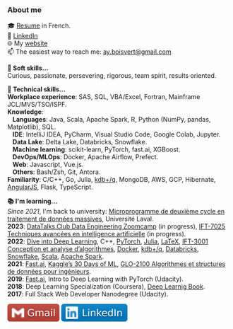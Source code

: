 ### About me 

:mortar_board: [Resume](pdf/cv.pdf) in French.<br>
:briefcase: [LinkedIn](https://www.linkedin.com/in/alain-boisvert-98b058156/) <br>
:globe_with_meridians: My [website](https://boisalai.github.io) <br>
:mailbox: The easiest way to reach me: ay.boisvert@gmail.com

**:thinking: Soft skills...**<br>
Curious, passionate, persevering, rigorous, team spirit, results oriented.

**:floppy_disk: Technical skills...**<br>
**Workplace experience**: SAS, SQL, VBA/Excel, Fortran, Mainframe JCL/MVS/TSO/ISPF.<br>
**Knowledge**:<br>
&nbsp;&nbsp;&nbsp;**Languages**: Java, Scala, Apache Spark, R, Python (NumPy, pandas, Matplotlib), SQL.<br>
&nbsp;&nbsp;&nbsp;**IDE**: IntelliJ IDEA, PyCharm, Visual Studio Code, Google Colab, Jupyter.<br>
&nbsp;&nbsp;&nbsp;**Data Lake**: Delta Lake, Databricks, Snowflake.<br>
&nbsp;&nbsp;&nbsp;**Machine learning**: scikit-learn, PyTorch, fast.ai, XGBoost.<br>
&nbsp;&nbsp;&nbsp;**DevOps/MLOps**: Docker, Apache Airflow, Prefect.<br>
&nbsp;&nbsp;&nbsp;**Web**: Javascript, Vue.js.<br>
&nbsp;&nbsp;&nbsp;**Others**: Bash/Zsh, Git, Antora.<br>
**Familiarity**: C/C++, Go, Julia, [kdb+/q](https://code.kx.com/q/), MongoDB, AWS, GCP, Hibernate, [AngularJS](https://angular.io/), Flask, TypeScript.

**:books: I'm learning...**<br>
*Since 2021*, I'm back to university: [Microprogramme de deuxième cycle en traitement de données massives](https://www.ulaval.ca/etudes/programmes/microprogramme-de-deuxieme-cycle-en-traitement-de-donnees-massives), Université Laval. <br>
**2023**: [DataTalks.Club Data Engineering Zoomcamp](https://github.com/boisalai/de-zoomcamp-2023) (in progress), 
[IFT-7025 Techniques avancées en intelligence artificielle](https://www.ulaval.ca/etudes/cours/ift-7025-techniques-avancees-en-intelligence-artificielle) (in progress).<br> 
**2022**: [Dive into Deep Learning](https://d2l.ai/), C++, [PyTorch](https://pytorch.org/), [Julia](https://julialang.org/), [LaTeX](https://www.latex-project.org/), 
[IFT-3001 Conception et analyse d’algorithmes](https://www.ulaval.ca/etudes/cours/ift-3001-conception-et-analyse-dalgorithmes), 
[Docker](https://www.docker.com/), [kdb+/q](https://www.youtube.com/watch?v=8eoysfqO3UY), [Databricks](https://www.databricks.com/), 
[Snowflake](https://www.snowflake.com/en/), [Scala](https://www.scala-lang.org/), [Apache Spark](https://spark.apache.org/).<br>
**2021**: [Fast.ai](https://course.fast.ai/), [Kaggle’s 30 Days of ML](https://www.kaggle.com/thirty-days-of-ml), 
[GLO-2100 Algorithmes et structures de données pour ingénieurs](https://www.ulaval.ca/etudes/cours/glo-2100-algorithmes-et-structures-de-donnees-pour-lingenierie).<br>
**2019**: [Fast.ai](https://course.fast.ai/), Intro to Deep Learning with PyTorch (Udacity).<br>
**2018**: Deep Learning Specialization (Coursera), [Deep Learnig Book](https://www.deeplearningbook.org/).<br>
**2017**: Full Stack Web Developer Nanodegree (Udacity).

<a href="mailto:ay.boisvert@gmail.com"><img src="images/gmail.svg"></a>
<a href="https://www.linkedin.com/in/alain-boisvert-98b058156/"><img src="images/linkedin.svg"></a>
